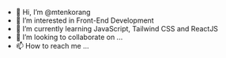 - 👋 Hi, I’m @mtenkorang
- 👀 I’m interested in Front-End Development
- 🌱 I’m currently learning JavaScript, Tailwind CSS and ReactJS
- 💞️ I’m looking to collaborate on ...
- 📫 How to reach me ...

<!---
mtenkorang/mtenkorang is a ✨ special ✨ repository because its `README.md` (this file) appears on your GitHub profile.
You can click the Preview link to take a look at your changes.
--->
